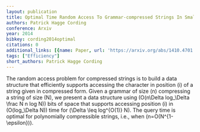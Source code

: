 ```yaml
---
layout: publication
title: Optimal Time Random Access To Grammar-compressed Strings In Small Space
authors: Patrick Hagge Cording
conference: Arxiv
year: 2014
bibkey: cording2014optimal
citations: 0
additional_links: [{name: Paper, url: 'https://arxiv.org/abs/1410.4701'}]
tags: ["Efficiency"]
short_authors: Patrick Hagge Cording
---
```

The random access problem for compressed strings is to build a data structure
that efficiently supports accessing the character in position \(i\) of a string
given in compressed form. Given a grammar of size \(n\) compressing a string of
size \(N\), we present a data structure using \(O(n\Delta log_\Delta \frac N n
log N)\) bits of space that supports accessing position \(i\) in \(O(log_\Delta
N)\) time for \(\Delta \leq log^\{O(1)\} N\). The query time is optimal for
polynomially compressible strings, i.e., when \(n=O(N^\{1-\epsilon\})\).